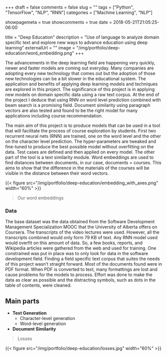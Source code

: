 +++
draft = false
comments = false
slug = ""
tags = ["Python", "TensorFlow", "NLP", "RNN"]
categories = ["Machine Learning", "NLP"]

showpagemeta = true
showcomments = true
date = 2018-05-21T21:05:25-06:00

title = "Deep Education"
description = "Use of language to analyze domain specific text and explore new ways to advance education using deep learning"
externalUrl = ""
image = "/img/portfolio/deep-education/word_embedding.png"
+++

The advancements in the deep learning field are happening very quickly, newer and faster models are coming out everyday. Many companies are adopting every new technology that comes out but the adoption of those new technologies can be a bit slower in the educational system. The application and benefits of applying deep learning models and techniques are explored in this project. The significance of this project is in applying new models on domain specific data using a raw text corpus. At the end of the project I deduce that using RNN on word level prediction combined with beam search is a promising field. Document similarity using paragraph vectors are also tested and found to be the right model for many applications including course recommendation.

The main aim of this project is to produce models that can be used in a tool that will facilitate the process of course exploration by students. First two recurrent neural nets (RNN) are trained, one on the word level and the other on the character level prediction. The hyper-parameters are tweaked and fine-tuned to produce the best possible model without overfitting on the data. Test cases are defined and then applied on every model. The other part of the tool is a text similarity module. Word embeddings are used to find distances between documents, in our case, documents = courses. This aims to show that the difference in the materials of the courses will be visible in the distance between their word vectors.

{{< figure src="/img/portfolio/deep-education/embedding_with_axes.png" width="60%" >}}

> Our word embeddings

### Data
The base dataset was the data obtained from the Software Development Management Specialization MOOC that the University of Alberta offers on Coursera. The transcripts of the video lectures were used. However, all the transcripts combined would only form 79 KB of text. Any RNN model used would overfit on this amount of data. So, a few books, reports, and Wikipedia articles were gathered from the web and used for training. One constrained was put in place was to only look for data in the software development field. Finding a field specific text corpus that suites the needs of this project wasn’t straight forward. Most of the documents found were in PDF format. When PDF is converted to text, many formattings are lost and cause problems for the models to process. Effort was done to make the data as clear as possible and the distracting symbols, such as dots in the table of contents, were cleaned.

## Main parts
* **Text Generation**
  * Character-level generation
  * Word-level generation
* **Document Similarity**

> Losses

{{< figure src="/img/portfolio/deep-education/losses.jpg" width="60%" >}}
